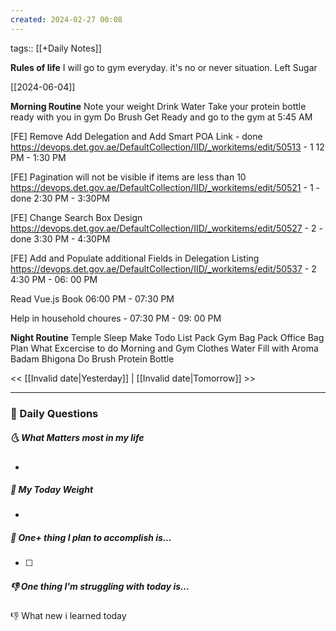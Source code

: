 ```yaml
---
created: 2024-02-27 00:08
---
```

tags:: [[+Daily Notes]]

**Rules of life**
I will go to gym everyday. it's no or never situation.
Left Sugar

[[2024-06-04]]

**Morning Routine**
Note your weight
Drink Water
Take your protein bottle ready with you in gym
Do Brush
Get Ready and go to the gym at 5:45 AM

[FE] Remove Add Delegation and Add Smart POA Link - done
https://devops.det.gov.ae/DefaultCollection/IID/_workitems/edit/50513 - 1
12 PM - 1:30 PM



[FE] Pagination will not be visible if items are less than 10
https://devops.det.gov.ae/DefaultCollection/IID/_workitems/edit/50521 - 1 - done
2:30 PM - 3:30PM

[FE] Change Search Box Design
https://devops.det.gov.ae/DefaultCollection/IID/_workitems/edit/50527 - 2 - done
3:30 PM - 4:30PM

[FE] Add and Populate additional Fields in Delegation Listing
https://devops.det.gov.ae/DefaultCollection/IID/_workitems/edit/50537 - 2
4:30 PM - 06: 00 PM

Read Vue.js Book 06:00 PM - 07:30 PM

Help in household choures - 07:30 PM - 09: 00 PM


**Night Routine**
Temple Sleep
Make Todo List
Pack Gym Bag
Pack Office Bag
Plan What Excercise to do
Morning and Gym Clothes
Water Fill with Aroma
Badam Bhigona
Do Brush
Protein Bottle


<< [[Invalid date|Yesterday]] | [[Invalid date|Tomorrow]] >>

---
### 📅 Daily Questions
##### 🌜 What Matters most in my life
- 

##### 🙌 My Today Weight
- 

##### 🚀 One+ thing I plan to accomplish is...
- [ ] 

##### 👎 One thing I'm struggling with today is...


👎 What new i learned today
